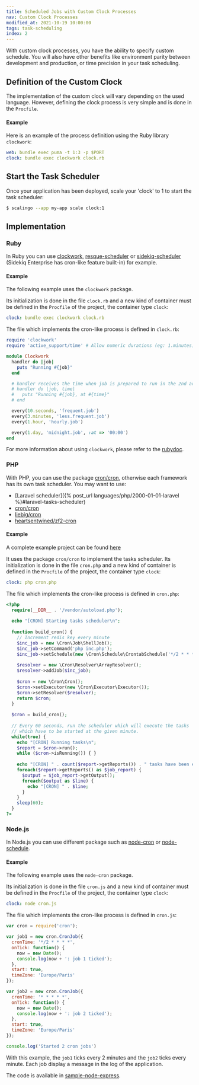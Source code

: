 ```yaml
---
title: Scheduled Jobs with Custom Clock Processes
nav: Custom Clock Processes
modified_at: 2021-10-19 10:00:00
tags: task-scheduling
index: 2
---
```


With custom clock processes, you have the ability to specify custom schedule. You will also have other benefits like
environment parity between development and production, or time precision in your task scheduling.

## Definition of the Custom Clock

The implementation of the custom clock will vary depending on the used language. However, defining the clock process
is very simple and is done in the `Procfile`.

#### Example 

Here is an example of the process definition using the Ruby library `clockwork`:

```yaml
web: bundle exec puma -t 1:3 -p $PORT
clock: bundle exec clockwork clock.rb
```

## Start the Task Scheduler

Once your application has been deployed, scale your 'clock' to 1 to start the task
scheduler:

```bash
$ scalingo --app my-app scale clock:1
```

## Implementation

### Ruby

In Ruby you can use [clockwork](http://rubygems.org/gems/clockwork),
[resque-scheduler](https://rubygems.org/gems/resque-scheduler) or
[sidekiq-scheduler](https://rubygems.org/gems/sidekiq-scheduler) (Sidekiq
Enterprise has cron-like feature built-in) for example.

#### Example

The following example uses the `clockwork` package.

Its initialization is done in the file `clock.rb` and a new kind of container must be defined in the
`Procfile` of the project, the container type `clock`:

```yaml
clock: bundle exec clockwork clock.rb
```

The file which implements the cron-like process is defined in `clock.rb`:

```ruby
require 'clockwork'
require 'active_support/time' # Allow numeric durations (eg: 1.minutes)

module Clockwork
  handler do |job|
    puts "Running #{job}"
  end

  # handler receives the time when job is prepared to run in the 2nd argument
  # handler do |job, time|
  #   puts "Running #{job}, at #{time}"
  # end

  every(10.seconds, 'frequent.job')
  every(3.minutes, 'less.frequent.job')
  every(1.hour, 'hourly.job')

  every(1.day, 'midnight.job', :at => '00:00')
end
```

For more information about using `clockwork`, please refer to the [rubydoc](https://www.rubydoc.info/gems/clockwork/2.0.4).

### PHP

With PHP, you can use the package [cron/cron](https://github.com/Cron/Cron),
otherwise each framework has its own task scheduler. You may want to use:

* [Laravel scheduler]({% post_url languages/php/2000-01-01-laravel %}#laravel-tasks-scheduler)
* [cron/cron](https://packagist.org/packages/cron/cron)
* [liebig/cron](https://packagist.org/packages/liebig/cron)
* [heartsentwined/zf2-cron](https://packagist.org/packages/heartsentwined/zf2-cron)

#### Example

A complete example project can be found [here](https://github.com/Scalingo/sample-php-cron)

It uses the package `cron/cron` to implement the tasks scheduler.
Its initialization is done in the file `cron.php` and a new kind of container is defined in the
`Procfile` of the project, the container type `clock`:

```yaml
clock: php cron.php
```

The file which implements the cron-like process is defined in `cron.php`:

```php
<?php
  require(__DIR__ . '/vendor/autoload.php');
  
  echo "[CRON] Starting tasks scheduler\n";
  
  function build_cron() {
    // Increment redis key every minute
    $inc_job = new \Cron\Job\ShellJob();
    $inc_job->setCommand('php inc.php');
    $inc_job->setSchedule(new \Cron\Schedule\CrontabSchedule('*/2 * * * *'));
    
    $resolver = new \Cron\Resolver\ArrayResolver();
    $resolver->addJob($inc_job);
    
    $cron = new \Cron\Cron();
    $cron->setExecutor(new \Cron\Executor\Executor());
    $cron->setResolver($resolver);
    return $cron;
  }
  
  $cron = build_cron();
  
  // Every 60 seconds, run the scheduler which will execute the tasks
  // which have to be started at the given minute.
  while(true) {
    echo "[CRON] Running tasks\n";
    $report = $cron->run();
    while ($cron->isRunning()) { }
    
    echo "[CRON] " . count($report->getReports()) . " tasks have been executed\n";
    foreach($report->getReports() as $job_report) {
      $output = $job_report->getOutput();
      foreach($output as $line) {
        echo "[CRON] " . $line;
      }
    }
    sleep(60);
  }
?>
```

### Node.js

In Node.js you can use different package such as [node-cron](https://www.npmjs.com/package/cron)
or [node-schedule](https://www.npmjs.com/package/node-schedule).

#### Example

The following example uses the `node-cron` package.

Its initialization is done in the file `cron.js` and a new kind of container must be defined in the
`Procfile` of the project, the container type `clock`:

```yaml
clock: node cron.js
```

The file which implements the cron-like process is defined in `cron.js`:

```js
var cron = require('cron');

var job1 = new cron.CronJob({
  cronTime: '*/2 * * * *',
  onTick: function() {
    now = new Date();
    console.log(now + ': job 1 ticked');
  },
  start: true,
  timeZone: 'Europe/Paris'
});

var job2 = new cron.CronJob({
  cronTime: '* * * * *',
  onTick: function() {
    now = new Date();
    console.log(now + ': job 2 ticked');
  },
  start: true,
  timeZone: 'Europe/Paris'
});

console.log('Started 2 cron jobs')
```

With this example, the `job1` ticks every 2 minutes and the `job2` ticks every minute. Each job
display a message in the log of the application.

The code is available in [sample-node-express](https://github.com/Scalingo/sample-node-express).
